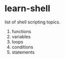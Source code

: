 # learn-shell 

list of shell scripting topics.

1. functions
2. variables
3. loops
4. conditions
5. statements


